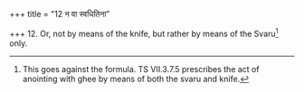 +++
title = "12 न वा स्वधितिना"

+++
12. Or, not by means of the knife, but rather by means of the Svaru[^1] only.  


[^1]: This goes against the formula. TS VII.3.7.5 prescribes the act of anointing with ghee by means of both the svaru and knife.
